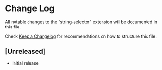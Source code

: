 # Change Log

All notable changes to the "string-selector" extension will be documented in this file.

Check [Keep a Changelog](http://keepachangelog.com/) for recommendations on how to structure this file.

## [Unreleased]

- Initial release